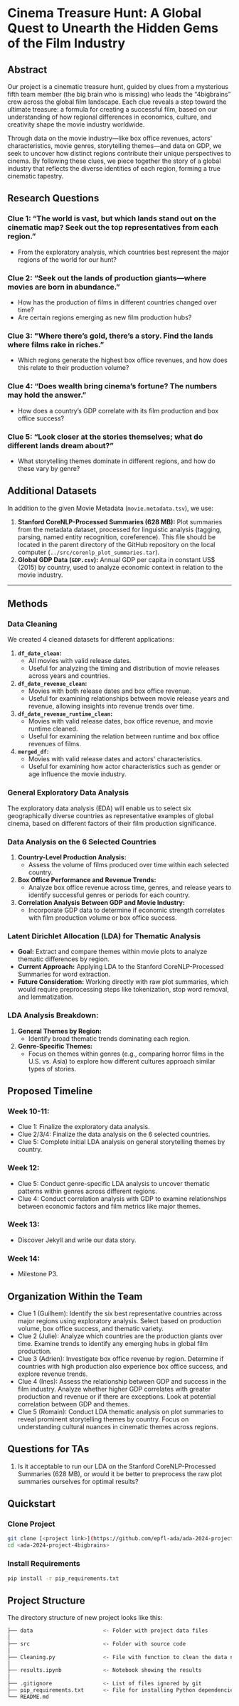 # Cinema Treasure Hunt: A Global Quest to Unearth the Hidden Gems of the Film Industry

## Abstract
Our project is a cinematic treasure hunt, guided by clues from a mysterious fifth team member (the big brain who is missing) who leads the “4bigbrains” crew across the global film landscape. Each clue reveals a step toward the ultimate treasure: a formula for creating a successful film, based on our understanding of how regional differences in economics, culture, and creativity shape the movie industry worldwide. 

Through data on the movie industry—like box office revenues, actors' characteristics, movie genres, storytelling themes—and data on GDP, we seek to uncover how distinct regions contribute their unique perspectives to cinema. By following these clues, we piece together the story of a global industry that reflects the diverse identities of each region, forming a true cinematic tapestry.


## Research Questions

### Clue 1: “The world is vast, but which lands stand out on the cinematic map? Seek out the top representatives from each region.”
- From the exploratory analysis, which countries best represent the major regions of the world for our hunt?

### Clue 2: “Seek out the lands of production giants—where movies are born in abundance.”
- How has the production of films in different countries changed over time?
- Are certain regions emerging as new film production hubs?

### Clue 3: "Where there’s gold, there’s a story. Find the lands where films rake in riches.”
- Which regions generate the highest box office revenues, and how does this relate to their production volume?

### Clue 4: “Does wealth bring cinema’s fortune? The numbers may hold the answer.”
- How does a country’s GDP correlate with its film production and box office success?

### Clue 5: “Look closer at the stories themselves; what do different lands dream about?”
- What storytelling themes dominate in different regions, and how do these vary by genre?


## Additional Datasets
In addition to the given Movie Metadata (`movie.metadata.tsv`), we use:
1. **Stanford CoreNLP-Processed Summaries (628 MB):** Plot summaries from the metadata dataset, processed for linguistic analysis (tagging, parsing, named entity recognition, coreference). This file should be located in the parent directory of the GitHub repository on the local computer (`../src/corenlp_plot_summaries.tar`).
2. **Global GDP Data (`GDP.csv`):** Annual GDP per capita in constant US$ (2015) by country, used to analyze economic context in relation to the movie industry.

---

## Methods

### Data Cleaning
We created 4 cleaned datasets for different applications:
1. **`df_date_clean`:**
   - All movies with valid release dates.
   - Useful for analyzing the timing and distribution of movie releases across years and countries.
2. **`df_date_revenue_clean`:**
   - Movies with both release dates and box office revenue.
   - Useful for examining relationships between movie release years and revenue, allowing insights into revenue trends over time.
3. **`df_date_revenue_runtime_clean`:**
   - Movies with valid release dates, box office revenue, and movie runtime cleaned.
   - Useful for examining the relation between runtime and box office revenues of films.
4. **`merged_df`:**
   - Movies with valid release dates and actors' characteristics.
   - Useful for examining how actor characteristics such as gender or age influence the movie industry.

### General Exploratory Data Analysis
The exploratory data analysis (EDA) will enable us to select six geographically diverse countries as representative examples of global cinema, based on different factors of their film production significance.

### Data Analysis on the 6 Selected Countries
1. **Country-Level Production Analysis:**
   - Assess the volume of films produced over time within each selected country.
2. **Box Office Performance and Revenue Trends:**
   - Analyze box office revenue across time, genres, and release years to identify successful genres or periods for each country.
3. **Correlation Analysis Between GDP and Movie Industry:**
   - Incorporate GDP data to determine if economic strength correlates with film production volume or box office success.

### Latent Dirichlet Allocation (LDA) for Thematic Analysis
- **Goal:** Extract and compare themes within movie plots to analyze thematic differences by region.
- **Current Approach:** Applying LDA to the Stanford CoreNLP-Processed Summaries for word extraction.
- **Future Consideration:** Working directly with raw plot summaries, which would require preprocessing steps like tokenization, stop word removal, and lemmatization.

### LDA Analysis Breakdown:
1. **General Themes by Region:**
   - Identify broad thematic trends dominating each region.
2. **Genre-Specific Themes:**
   - Focus on themes within genres (e.g., comparing horror films in the U.S. vs. Asia) to explore how different cultures approach similar types of stories.


## Proposed Timeline

### **Week 10-11:**
- Clue 1: Finalize the exploratory data analysis.
- Clue 2/3/4: Finalize the data analysis on the 6 selected countries.
- Clue 5: Complete initial LDA analysis on general storytelling themes by country.

### **Week 12:**
- Clue 5: Conduct genre-specific LDA analysis to uncover thematic patterns within genres across different regions.
- Clue 4: Conduct correlation analysis with GDP to examine relationships between economic factors and film metrics like major themes.

### **Week 13:**
- Discover Jekyll and write our data story.

### **Week 14:**
- Milestone P3.


## Organization Within the Team
- Clue 1 (Guilhem): Identify the six best representative countries across major regions using exploratory analysis. Select based on production volume, box office success, and thematic variety.
- Clue 2 (Julie): Analyze which countries are the production giants over time. Examine trends to identify any emerging hubs in global film production.
- Clue 3 (Adrien): Investigate box office revenue by region. Determine if countries with high production also experience box office success, and explore revenue trends.
- Clue 4 (Ines): Assess the relationship between GDP and success in the film industry. Analyze whether higher GDP correlates with greater production and revenue or if there are exceptions. Look at potential correlation between GDP and themes.
- Clue 5 (Romain): Conduct LDA thematic analysis on plot summaries to reveal prominent storytelling themes by country. Focus on understanding cultural nuances in cinematic themes across regions.


## Questions for TAs
1. Is it acceptable to run our LDA on the Stanford CoreNLP-Processed Summaries (628 MB), or would it be better to preprocess the raw plot summaries ourselves for optimal results?


## Quickstart

### Clone Project
```bash
git clone [<project link>](https://github.com/epfl-ada/ada-2024-project-4bigbrains.git)
cd <ada-2024-project-4bigbrains>
```

### Install Requirements
```bash
pip install -r pip_requirements.txt
```

## Project Structure
The directory structure of new project looks like this:

```bash
├── data                      <- Folder with project data files
│
├── src                       <- Folder with source code
│                      
├── Cleaning.py               <- File with function to clean the data needed
│
├── results.ipynb             <- Notebook showing the results
│
├── .gitignore                <- List of files ignored by git
├── pip_requirements.txt      <- File for installing Python dependencies
└── README.md
```
